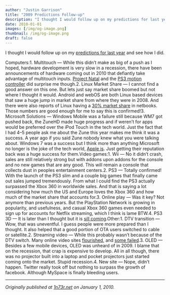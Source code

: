 ```yaml
---
author: "Justin Garrison"
title: "2009 Predictions Follow-up"
description: "I thought I would follow up on my predictions for last year and see how I did."
date: 2010-01-01
images: [/img/og-image.png]
thumbnail: /img/og-image.png
draft: false
---
```


I thought I would follow up on my [predictions for last year](http://1n73r.net/2009/01/01/my-2009-predictions) and see how I did.

Computers:1. Multitouch — While this didn’t make as big of a push as I hoped, hardware development is very slow in a recession, there have been announcements of hardware coming out in 2010 that defiantly take advantage of multitouch inputs. [Project Natal](http://www.xbox.com/en-US/live/projectnatal/) and the [PS3 motion controller](http://www.engadget.com/2009/06/02/sony-announces-new-ps3-motion-controller/) did surprise me though.2. Linux Market Share — I cannot find a good answer on this one. But lets just say market share boomed but not where I thought it would. Android and webOS are both Linux based devices that saw a huge jump in market share from where they were in 2008. And there were also reports of Linux having a [30% market share](http://www.computerworld.com/s/article/9140343/Linux_s_share_of_netbooks_surging_not_sagging_says_analyst?taxonomyId=89) in netbooks. Those numbers are good enough for me to say this is confirmed!3. Microsoft Solutions — Windows Mobile was a failure still because WM7 got pushed back, the ZuneHD made huge progress and if weren’t for apps would be preferred over the iPod Touch in the tech world. Just the fact that I had 4–5 people ask me about the Zune this year makes me think it was a success. A year ago if you said Zune nobody knew what you were talking about. Windows 7 was a success but I think more than anything Microsoft no longer is the joke of the tech world, [Apple is](http://www.engadget.com/2009/12/20/poor-iphone-reception-graduates-to-snl-weekend-update-joke-sta/). Just getting their reputation back was a huge success for them.Video games:1. Wii — No it didn’t crash, sales are still relatively strong but with addons upon addons for the console and no new games that are any good. This will remain a console that collects dust in peoples entertainment centers.2. PS3 — Totally confirmed! With the launch of the PS3 slim and a couple big games that finally came out sales jumped tremendously. From what I could find the PS3 actually surpassed the Xbox 360 in worldwide sales. And that is saying a lot considering how much the US and Europe loves the Xbox 360 and how much of the market share that accounts for.3. Online play — Was it key? Not anymore than previous years. But the PlayStation Network is growing in popularity, and usefulness, and casual Xbox 360 games even needed to sign up for accounts for Netflix streaming, which I think is lame BTW.4. PS3 3D — It is later than I thought but it is [sill coming](http://www.engadget.com/2009/09/04/ps3s-new-3d-mode-captured-on-video-coming-in-2010-to-all-exist/).Other:1. DTV transition — Wow, that was uneventful. I guess people were more prepared than I thought. It also helped that a good portion of OTA users switched to cable or satellite.2. Streaming video — While this probably wasn’t because of the DTV switch. Many online video sites [flourished](http://www.businessinsider.com/hulu-nation-is-growing-and-fast-2009-11), and [some failed](http://www.zatznotfunny.com/2009-03/the-vudu-status-report/).3. OLED — Besides a few mobile devices, OLED was unheard of in 2009. I blame that on the recession, that crap is expensive to develop. All in all though, there was no projector built into a laptop and pocket projectors just started coming onto the market. Stupid recession.4. New site — Nope, didn’t happen. Twitter really took off but nothing to surpass the growth of facebook. Although MySpace is finally bleeding users.

---

_Originally published at [1n73r.net](http://1n73r.net/2010/01/01/2009-predictions-follow-up/) on January 1, 2010._
